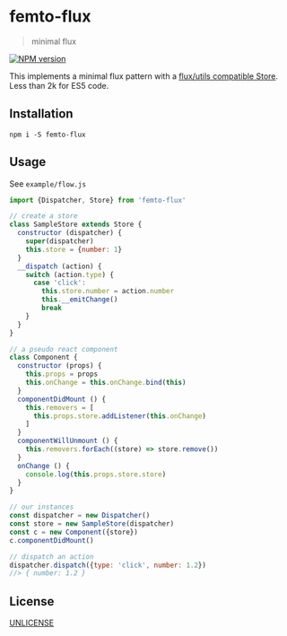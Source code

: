 # femto-flux

> minimal flux

[![NPM version](https://badge.fury.io/js/femto-flux.svg)](https://www.npmjs.com/package/femto-flux/)


This implements a minimal flux pattern with a [flux/utils compatible Store](http://facebook.github.io/flux/docs/flux-utils.html).
Less than 2k for ES5 code.

## Installation

```
npm i -S femto-flux
```

## Usage

See `example/flow.js`

```js
import {Dispatcher, Store} from 'femto-flux'

// create a store
class SampleStore extends Store {
  constructor (dispatcher) {
    super(dispatcher)
    this.store = {number: 1}
  }
  __dispatch (action) {
    switch (action.type) {
      case 'click':
        this.store.number = action.number
        this.__emitChange()
        break
    }
  }
}

// a pseudo react component
class Component {
  constructor (props) {
    this.props = props
    this.onChange = this.onChange.bind(this)
  }
  componentDidMount () {
    this.removers = [
      this.props.store.addListener(this.onChange)
    ]
  }
  componentWillUnmount () {
    this.removers.forEach((store) => store.remove())
  }
  onChange () {
    console.log(this.props.store.store)
  }
}

// our instances
const dispatcher = new Dispatcher()
const store = new SampleStore(dispatcher)
const c = new Component({store})
c.componentDidMount()

// dispatch an action
dispatcher.dispatch({type: 'click', number: 1.2})
//> { number: 1.2 }
```

## License

[UNLICENSE](https://unlicense.org)
